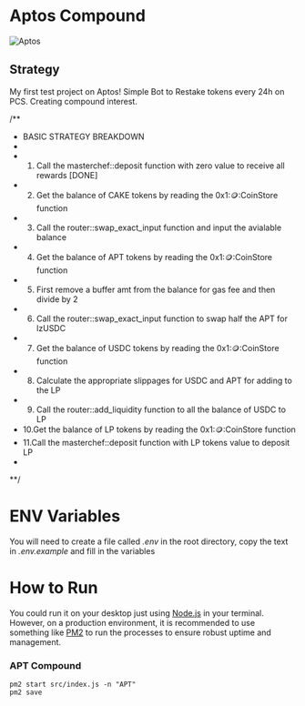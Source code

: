 # Aptos Compound
![Aptos](https://blog.pintu.co.id/wp-content/uploads/2023/07/pembaruan-jaringan-aptos.jpeg)


## Strategy 
My first test project on Aptos! Simple Bot to Restake tokens every 24h on PCS. Creating compound interest. 

/**
 * BASIC STRATEGY BREAKDOWN
 *
 * 1. Call the masterchef::deposit function with zero value to receive all rewards [DONE]
 * 2. Get the balance of CAKE tokens by reading the 0x1::coin::CoinStore function
 * 3. Call the router::swap_exact_input function and input the avialable balance
 * 4. Get the balance of APT tokens by reading the 0x1::coin::CoinStore function
 * 5. First remove a buffer amt from the balance for gas fee and then divide by 2
 * 6. Call the router::swap_exact_input function to swap half the APT for lzUSDC
 * 7. Get the balance of USDC tokens by reading the 0x1::coin::CoinStore function
 * 8. Calculate the appropriate slippages for USDC and APT for adding to the LP
 * 9. Call the router::add_liquidity function to all the balance of USDC to LP
 * 10.Get the balance of LP tokens by reading the 0x1::coin::CoinStore function
 * 11.Call the masterchef::deposit function with LP tokens value to deposit LP
 *
 **/

# ENV Variables 
You will need to create a file called *.env* in the root directory, copy the text in *.env.example* and fill in the variables 


# How to Run 
You could run it on your desktop just using [Node.js](https://github.com/nodejs/node) in your terminal. However, on a production environment, it is recommended to use something like [PM2](https://github.com/Unitech/pm2) to run the processes to ensure robust uptime and management. 

### APT Compound
```
pm2 start src/index.js -n "APT"
pm2 save

```
